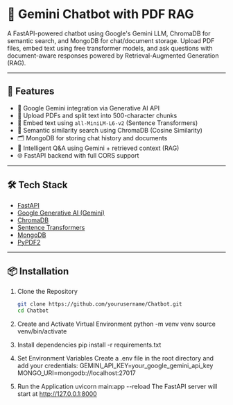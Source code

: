 # 🤖 Gemini Chatbot with PDF RAG

A FastAPI-powered chatbot using Google's Gemini LLM, ChromaDB for semantic search, and MongoDB for chat/document storage. Upload PDF files, embed text using free transformer models, and ask questions with document-aware responses powered by Retrieval-Augmented Generation (RAG).

---

## 🚀 Features

- 🔐 Google Gemini integration via Generative AI API
- 📄 Upload PDFs and split text into 500-character chunks
- 🧠 Embed text using `all-MiniLM-L6-v2` (Sentence Transformers)
- 🔎 Semantic similarity search using ChromaDB (Cosine Similarity)
- 🗂️ MongoDB for storing chat history and documents
- 💬 Intelligent Q&A using Gemini + retrieved context (RAG)
- 🌐 FastAPI backend with full CORS support

---

## 🛠️ Tech Stack

- [FastAPI](https://fastapi.tiangolo.com/)
- [Google Generative AI (Gemini)](https://ai.google.dev/)
- [ChromaDB](https://docs.trychroma.com/)
- [Sentence Transformers](https://www.sbert.net/)
- [MongoDB](https://www.mongodb.com/)
- [PyPDF2](https://pypi.org/project/PyPDF2/)

---

## 📦 Installation

1. Clone the Repository
   ```bash
   git clone https://github.com/yourusername/Chatbot.git
   cd Chatbot


2. Create and Activate Virtual Environment
   python -m venv venv
   source venv/bin/activate

3. Install dependencies
   pip install -r requirements.txt
   
4. Set Environment Variables
  Create a .env file in the root directory and add your credentials:
  GEMINI_API_KEY=your_google_gemini_api_key
  MONGO_URI=mongodb://localhost:27017

5. Run the Application
   uvicorn main:app --reload
   The FastAPI server will start at http://127.0.0.1:8000
